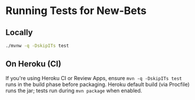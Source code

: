 # Running Tests for New-Bets

## Locally
```bash
./mvnw -q -DskipITs test
```

## On Heroku (CI)
If you're using Heroku CI or Review Apps, ensure `mvn -q -DskipITs test` runs in the build phase before packaging.
Heroku default build (via Procfile) runs the jar; tests run during `mvn package` when enabled.